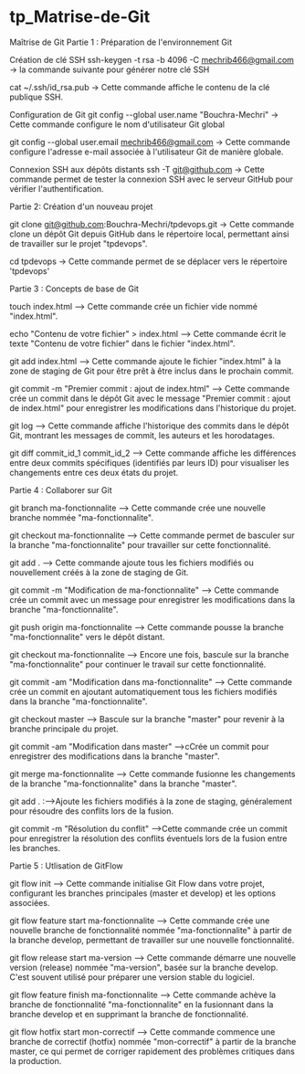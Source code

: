 # tp_Matrise-de-Git
Maîtrise de Git Partie 1 : Préparation de l'environnement Git

Création de clé SSH ssh-keygen -t rsa -b 4096 -C mechrib466@gmail.com -> la commande suivante pour générer notre clé SSH

cat ~/.ssh/id_rsa.pub -> Cette commande affiche le contenu de la clé publique SSH.

Configuration de Git git config --global user.name "Bouchra-Mechri" -> Cette commande configure le nom d'utilisateur Git global

git config --global user.email mechrib466@gmail.com -> Cette commande configure l'adresse e-mail associée à l'utilisateur Git de manière globale.

Connexion SSH aux dépôts distants ssh -T git@github.com -> Cette commande permet de tester la connexion SSH avec le serveur GitHub pour vérifier l'authentification.

Partie 2: Création d'un nouveau projet

git clone git@github.com:Bouchra-Mechri/tpdevops.git -> Cette commande clone un dépôt Git depuis GitHub dans le répertoire local, permettant ainsi de travailler sur le projet "tpdevops".

cd tpdevops -> Cette commande permet de se déplacer vers le répertoire 'tpdevops'

Partie 3 : Concepts de base de Git

touch index.html --> Cette commande crée un fichier vide nommé "index.html".

echo "Contenu de votre fichier" > index.html --> Cette commande écrit le texte "Contenu de votre fichier" dans le fichier "index.html".

git add index.html --> Cette commande ajoute le fichier "index.html" à la zone de staging de Git pour être prêt à être inclus dans le prochain commit.

git commit -m "Premier commit : ajout de index.html" --> Cette commande crée un commit dans le dépôt Git avec le message "Premier commit : ajout de index.html" pour enregistrer les modifications dans l'historique du projet.

git log --> Cette commande affiche l'historique des commits dans le dépôt Git, montrant les messages de commit, les auteurs et les horodatages.

git diff commit_id_1 commit_id_2 --> Cette commande affiche les différences entre deux commits spécifiques (identifiés par leurs ID) pour visualiser les changements entre ces deux états du projet.

Partie 4 : Collaborer sur Git

git branch ma-fonctionnalite --> Cette commande crée une nouvelle branche nommée "ma-fonctionnalite".

git checkout ma-fonctionnalite --> Cette commande permet de basculer sur la branche "ma-fonctionnalite" pour travailler sur cette fonctionnalité.

git add . --> Cette commande ajoute tous les fichiers modifiés ou nouvellement créés à la zone de staging de Git.

git commit -m "Modification de ma-fonctionnalite" --> Cette commande crée un commit avec un message pour enregistrer les modifications dans la branche "ma-fonctionnalite".

git push origin ma-fonctionnalite --> Cette commande pousse la branche "ma-fonctionnalite" vers le dépôt distant.

git checkout ma-fonctionnalite --> Encore une fois, bascule sur la branche "ma-fonctionnalite" pour continuer le travail sur cette fonctionnalité.

git commit -am "Modification dans ma-fonctionnalite" --> Cette commande crée un commit en ajoutant automatiquement tous les fichiers modifiés dans la branche "ma-fonctionnalite".

git checkout master --> Bascule sur la branche "master" pour revenir à la branche principale du projet.

git commit -am "Modification dans master" -->cCrée un commit pour enregistrer des modifications dans la branche "master".

git merge ma-fonctionnalite --> Cette commande fusionne les changements de la branche "ma-fonctionnalite" dans la branche "master".

git add . :-->Ajoute les fichiers modifiés à la zone de staging, généralement pour résoudre des conflits lors de la fusion.

git commit -m "Résolution du conflit" -->Cette commande crée un commit pour enregistrer la résolution des conflits éventuels lors de la fusion entre les branches.

Partie 5 : Utlisation de GitFlow

git flow init --> Cette commande initialise Git Flow dans votre projet, configurant les branches principales (master et develop) et les options associées.

git flow feature start ma-fonctionnalite --> Cette commande crée une nouvelle branche de fonctionnalité nommée "ma-fonctionnalite" à partir de la branche develop, permettant de travailler sur une nouvelle fonctionnalité.

git flow release start ma-version --> Cette commande démarre une nouvelle version (release) nommée "ma-version", basée sur la branche develop. C'est souvent utilisé pour préparer une version stable du logiciel.

git flow feature finish ma-fonctionnalite --> Cette commande achève la branche de fonctionnalité "ma-fonctionnalite" en la fusionnant dans la branche develop et en supprimant la branche de fonctionnalité.

git flow hotfix start mon-correctif --> Cette commande commence une branche de correctif (hotfix) nommée "mon-correctif" à partir de la branche master, ce qui permet de corriger rapidement des problèmes critiques dans la production.
